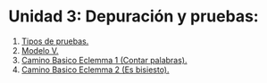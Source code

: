 # Unidad 3: Depuración y pruebas:

1. [Tipos de pruebas.](./Tipos-de-pruebas.md)
1. [Modelo V.](#)
1. [Camino Basico Eclemma 1 (Contar palabras).](./Camino-Basico-Eclemma-1/Camino-Basico-Eclemma-1.md)
1. [Camino Basico Eclemma 2 (Es bisiesto).](./Camino-Basico-Eclemma-2/Camino-Basico-Eclemma-2.md)
